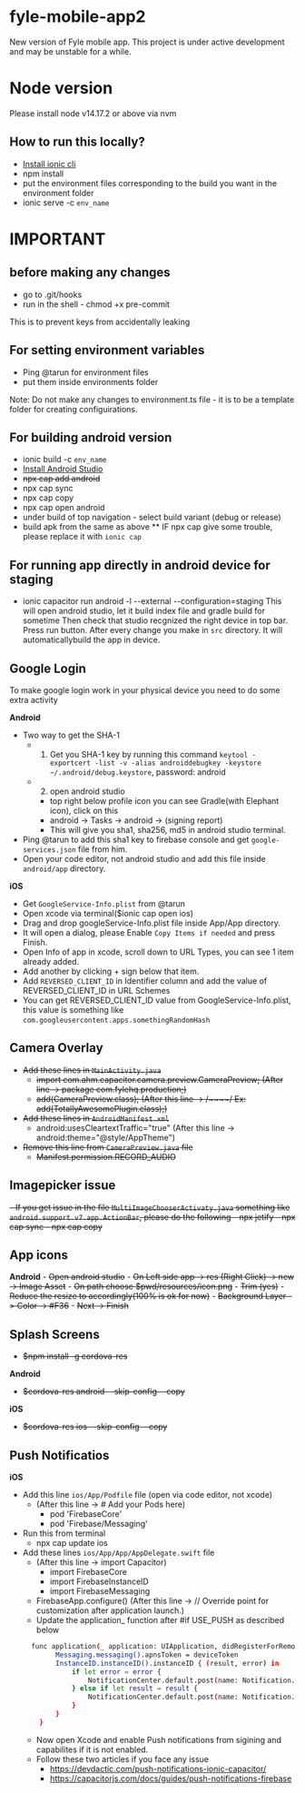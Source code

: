 # fyle-mobile-app2

New version of Fyle mobile app. This project is under active development and may be unstable for a while.

# Node version

Please install node v14.17.2 or above via nvm

## How to run this locally?

 - [Install ionic cli](https://ionicframework.com/docs/cli)
 - npm install
 - put the environment files corresponding to the build you want in the environment folder
 - ionic serve -c `env_name`

# IMPORTANT
## before making any changes

 - go to .git/hooks
 - run in the shell - chmod +x pre-commit 

This is to prevent keys from accidentally leaking

## For setting environment variables

 - Ping @tarun for environment files
 - put them inside environments folder

Note: Do not make any changes to environment.ts file - it is to be a template folder for creating configuirations.


## For building android version

 - ionic build -c `env_name`
 - [Install Android Studio](https://developer.android.com/studio)
 - ~~npx cap add android~~
 - npx cap sync
 - npx cap copy
 - npx cap open android
 - under build of top navigation - select build variant (debug or release)
 - build apk from the same as above
 ** IF npx cap give some trouble, please replace it with `ionic cap`

## For running app directly in android device for staging
- ionic capacitor run android -l --external --configuration=staging
  This will open android studio, let it build index file and gradle build for sometime
  Then check that studio recgnized the right device in top bar. Press run button. After every change you make in `src` directory.
  It will automaticallybuild the app in device.

## Google Login

To make google login work in your physical device you need to do some extra activity

**Android**
  - Two way to get the SHA-1
    - 1. Get you SHA-1 key by running this command
      `keytool -exportcert -list -v -alias androiddebugkey -keystore ~/.android/debug.keystore`, password: android
    - 2. open android studio
      - top right below profile icon you can see Gradle(with Elephant icon), click on this
      - android -> Tasks -> android -> (signing report)
      - This will give you sha1, sha256, md5 in android studio terminal.
  - Ping @tarun to add this sha1 key to firebase console and get `google-services.json` file from him.
  - Open your code editor, not android studio and add this file inside `android/app` directory.

**iOS**
  - Get `GoogleService-Info.plist` from @tarun
  - Open xcode via terminal($ionic cap open ios)
  - Drag and drop googleService-Info.plist file inside App/App directory.
  - It will open a dialog, please Enable `Copy Items if needed` and press Finish.
  - Open Info of app in xcode, scroll down to URL Types, you can see 1 item already added.
  - Add another by clicking + sign below that item.
  - Add `REVERSED_CLIENT_ID` in Identifier column and add the value of REVERSED_CLIENT_ID in URL Schemes
  - You can get REVERSED_CLIENT_ID value from GoogleService-Info.plist, this value is something like `com.googleusercontent.apps.somethingRandomHash`

## Camera Overlay
  - ~~Add these lines in `MainActivity.java`~~
    - ~~import com.ahm.capacitor.camera.preview.CameraPreview; (After line -> package com.fylehq.production;)~~
    - ~~add(CameraPreview.class); (After this line -> /~~~~/ Ex: add(TotallyAwesomePlugin.class);)~~
  - ~~Add these lines in `AndroidManifest.xml`~~
    - android:usesCleartextTraffic="true" (After this line -> android:theme="@style/AppTheme")
  - ~~Remove this line from `CameraPreview.java` file~~
    - ~~Manifest.permission.RECORD_AUDIO~~

## Imagepicker issue
  ~~- If you get issue in the file `MultiImageChooserActivaty.java` something like `android.support.v7.app.ActionBar`, please do the following
    - npx jetify
    - npx cap sync
    - npx cap copy~~

## App icons

  **Android**
    - ~~Open android studio~~
    - ~~On Left side app -> res (Right Click) -> new -> Image Asset~~
    - ~~On path choose $pwd/resources/icon.png~~
    - ~~Trim (yes)~~
    - ~~Reduce the resize to accordingly(100% is ok for now)~~
    - ~~Background Layer -> Color -> #F36~~
    - ~~Next -> Finish~~


## Splash Screens
  - ~~$npm install -g cordova-res~~

  **Android**
  - ~~$cordova-res android --skip-config --copy~~

  **iOS**
  - ~~$cordova-res ios --skip-config --copy~~

## Push Notificatios
  **iOS**
  - Add this line `ios/App/Podfile` file (open via code editor, not xcode)
    - (After this line -> # Add your Pods here)
      - pod 'FirebaseCore'
      - pod 'Firebase/Messaging'
  - Run this from terminal 
    - npx cap update ios
  - Add these lines `ios/App/App/AppDelegate.swift` file
    - (After this line -> import Capacitor)
      - import FirebaseCore
      - import FirebaseInstanceID
      - import FirebaseMessaging 
    - FirebaseApp.configure() (After this line -> // Override point for customization after application launch.)
    - Update the application_ function after #if USE_PUSH as described below
    ```bash
      func application(_ application: UIApplication, didRegisterForRemoteNotificationsWithDeviceToken deviceToken: Data) {
            Messaging.messaging().apnsToken = deviceToken
            InstanceID.instanceID().instanceID { (result, error) in
                if let error = error {
                    NotificationCenter.default.post(name: Notification.Name(CAPNotifications.DidFailToRegisterForRemoteNotificationsWithError.name()), object: error)
                } else if let result = result {
                    NotificationCenter.default.post(name: Notification.Name(CAPNotifications.DidRegisterForRemoteNotificationsWithDeviceToken.name()), object: result.token)
                }
            }
        }
    ```
    - Now open Xcode and enable Push notifications from sigining and capabilites if it is not enabled.
    - Follow these two articles if you face any issue
      - https://devdactic.com/push-notifications-ionic-capacitor/
      - https://capacitorjs.com/docs/guides/push-notifications-firebase
    
